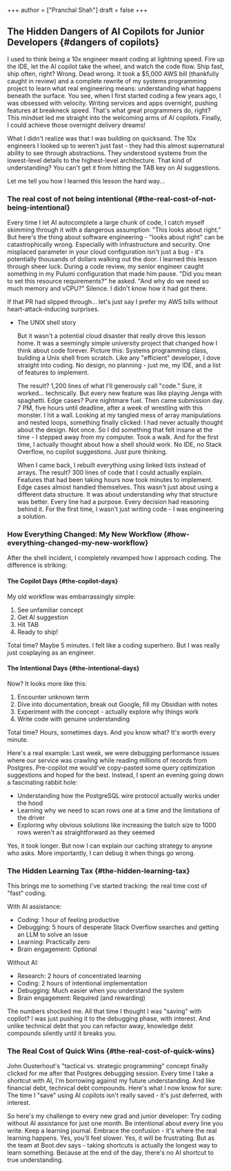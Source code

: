 +++
author = ["Pranchal Shah"]
draft = false
+++

## The Hidden Dangers of AI Copilots for Junior Developers {#dangers of copilots}

I used to think being a 10x engineer meant coding at lightning speed. Fire up the IDE, let the AI copilot take the wheel, and watch the code flow. Ship fast, ship often, right?
Wrong. Dead wrong.
It took a $5,000 AWS bill (thankfully caught in review) and a complete rewrite of my systems programming project to learn what real engineering means: understanding what happens beneath the surface.
You see, when I first started coding a few years ago, I was obsessed with velocity. Writing services and apps overnight, pushing features at breakneck speed. That's what great programmers do, right? This mindset led me straight into the welcoming arms of AI copilots. Finally, I could achieve those overnight delivery dreams!

What I didn't realize was that I was building on quicksand. The 10x engineers I looked up to weren't just fast - they had this almost supernatural ability to see through abstractions. They understood systems from the lowest-level details to the highest-level architecture. That kind of understanding? You can't get it from hitting the TAB key on AI suggestions.

Let me tell you how I learned this lesson the hard way...


### The real cost of not being intentional {#the-real-cost-of-not-being-intentional}

Every time I let AI autocomplete a large chunk of code, I catch myself skimming through it with a dangerous assumption: "This looks about right."
But here's the thing about software engineering - "looks about right" can be catastrophically wrong. Especially with infrastructure and security. One misplaced parameter in your cloud configuration isn't just a bug - it's potentially thousands of dollars walking out the door.
I learned this lesson through sheer luck. During a code review, my senior engineer caught something in my Pulumi configuration that made him pause.
"Did you mean to set this resource requirements?" he asked.
"And why do we need so much memory and vCPU?"
Silence. I didn't know how it had got there.

If that PR had slipped through... let's just say I prefer my AWS bills without heart-attack-inducing surprises.

<!--list-separator-->

-  The UNIX shell story

    But it wasn't a potential cloud disaster that really drove this lesson home. It was a seemingly simple university project that changed how I think about code forever.
    Picture this: Systems programming class, building a Unix shell from scratch. Like any "efficient" developer, I dove straight into coding. No design, no planning - just me, my IDE, and a list of features to implement.

    The result? 1,200 lines of what I'll generously call "code." Sure, it worked... technically. But every new feature was like playing Jenga with spaghetti. Edge cases? Pure nightmare fuel.
    Then came submission day. 7 PM, five hours until deadline, after a week of wrestling with this monster. I hit a wall. Looking at my tangled mess of array manipulations and nested loops, something finally clicked: I had never actually thought about the design. Not once. So I did something that felt insane at the time - I stepped away from my computer. Took a walk. And for the first time, I actually thought about how a shell should work. No IDE, no Stack Overflow, no copilot suggestions. Just pure thinking.

    When I came back, I rebuilt everything using linked lists instead of arrays. The result? 300 lines of code that I could actually explain. Features that had been taking hours now took minutes to implement. Edge cases almost handled themselves. This wasn't just about using a different data structure. It was about understanding why that structure was better. Every line had a purpose. Every decision had reasoning behind it. For the first time, I wasn't just writing code - I was engineering a solution.


### How Everything Changed: My New Workflow {#how-everything-changed-my-new-workflow}

After the shell incident, I completely revamped how I approach coding. The difference is striking:


#### The Copilot Days {#the-copilot-days}

My old workflow was embarrassingly simple:

1.  See unfamiliar concept
2.  Get AI suggestion
3.  Hit TAB
4.  Ready to ship!

Total time? Maybe 5 minutes. I felt like a coding superhero. But I was really just cosplaying as an engineer.


#### The Intentional Days {#the-intentional-days}

Now? It looks more like this:

1.  Encounter unknown term
2.  Dive into documentation, break out Google, fill my Obsidian with notes
3.  Experiment with the concept - actually explore why things work
4.  Write code with genuine understanding

Total time? Hours, sometimes days. And you know what? It's worth every minute.

Here's a real example: Last week, we were debugging performance issues where our service was crawling while reading millions of records from Postgres. Pre-copilot me would've copy-pasted some query optimization suggestions and hoped for the best. Instead, I spent an evening going down a fascinating rabbit hole:

-   Understanding how the PostgreSQL wire protocol actually works under the hood
-   Learning why we need to scan rows one at a time and the limitations of the driver
-   Exploring why obvious solutions like increasing the batch size to 1000 rows weren't as straightforward as they seemed

Yes, it took longer. But now I can explain our caching strategy to anyone who asks. More importantly, I can debug it when things go wrong.


### The Hidden Learning Tax {#the-hidden-learning-tax}

This brings me to something I've started tracking: the real time cost of "fast" coding.

With AI assistance:

-   Coding: 1 hour of feeling productive
-   Debugging: 5 hours of desperate Stack Overflow searches and getting an LLM to solve an issue
-   Learning: Practically zero
-   Brain engagement: Optional

Without AI:

-   Research: 2 hours of concentrated learning
-   Coding: 2 hours of intentional implementation
-   Debugging: Much easier when you understand the system
-   Brain engagement: Required (and rewarding)

The numbers shocked me. All that time I thought I was "saving" with copilot? I was just pushing it to the debugging phase, with interest. And unlike technical debt that you can refactor away, knowledge debt compounds silently until it breaks you.


### The Real Cost of Quick Wins {#the-real-cost-of-quick-wins}

John Ousterhout's "tactical vs. strategic programming" concept finally clicked for me after that Postgres debugging session. Every time I take a shortcut with AI, I'm borrowing against my future understanding. And like financial debt, technical debt compounds.
Here's what I now know for sure: The time I "save" using AI copilots isn't really saved - it's just deferred, with interest.

So here's my challenge to every new grad and junior developer: Try coding without AI assistance for just one month. Be intentional about every line you write. Keep a learning journal. Embrace the confusion - it's where the real learning happens.
Yes, you'll feel slower. Yes, it will be frustrating. But as the team at Boot.dev says - taking shortcuts is actually the longest way to learn something.
Because at the end of the day, there's no AI shortcut to true understanding.
